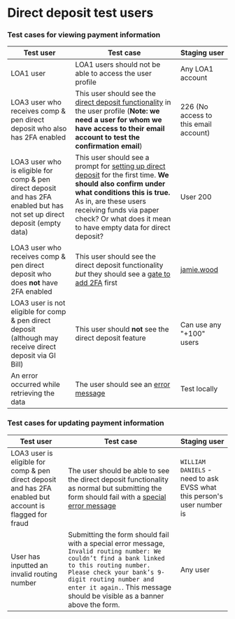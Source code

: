 # Direct deposit test users

### Test cases for viewing payment information

|Test user|Test case|Staging user|
|----|----|----|
|LOA1 user| LOA1 users should not be able to access the user profile|Any LOA1 account|
|LOA3 user who receives comp & pen direct deposit who also has 2FA enabled| This user should see the [direct deposit functionality](https://user-images.githubusercontent.com/1915775/58044291-67eeb800-7b0d-11e9-81fb-88f850ac7b07.png) in the user profile (**Note: we need a user for whom we have access to their email account to test the confirmation email**)|226 (No access to this email account)|
|LOA3 user who is eligible for comp & pen direct deposit and has 2FA enabled but has not set up direct deposit (empty data) | This user should see a prompt for [setting up direct deposit](https://user-images.githubusercontent.com/1915775/58051673-d4bf7d80-7b20-11e9-8e2a-a990c93eea32.png) for the first time. **We should also confirm under what conditions this is true.** As in, are these users receiving funds via paper check? Or what does it mean to have empty data for direct deposit?|User 200|
|LOA3 user who receives comp & pen direct deposit who does **not** have 2FA enabled| This user should see the direct deposit functionality *but* they should see a [gate to add 2FA](https://user-images.githubusercontent.com/1915775/58044275-5efde680-7b0d-11e9-9fb1-71e0056ac5d2.png) first|[jamie.wood](https://github.com/department-of-veterans-affairs/va.gov-team-sensitive/blob/master/Administrative/vagov-users/accessing-ebenefits.md)|
|LOA3 user is not eligible for comp & pen direct deposit (although may receive direct deposit via GI Bill)| This user should **not** see the direct deposit feature|Can use any "+100" users|
|An error occurred while retrieving the data| The user should see an [error message](https://user-images.githubusercontent.com/1915775/58048893-9a9ead80-7b19-11e9-980c-d9fdf5dd65f9.png)|Test locally|

### Test cases for updating payment information

|Test user|Test case|Staging user|
|----|----|----|
|LOA3 user is eligible for comp & pen direct deposit and has 2FA enabled but account is flagged for fraud| The user should be able to see the direct deposit functionality as normal but submitting the form should fail with a [special error message](https://user-images.githubusercontent.com/34068740/57635120-905a3d80-7574-11e9-9c80-47f39045669b.png)|`WILLIAM DANIELS` - need to ask EVSS what this person's user number is|
|User has inputted an invalid routing number|Submitting the form should fail with a special error message, `Invalid routing number: We couldn’t find a bank linked to this routing number. Please check your bank’s 9-digit routing number and enter it again.`. This message should be visible as a banner above the form.|Any user|
